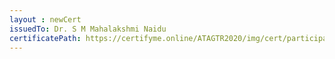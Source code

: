 ```yaml
--- 
layout : newCert 
issuedTo: Dr. S M Mahalakshmi Naidu 
certificatePath: https://certifyme.online/ATAGTR2020/img/cert/participant/Dr.SMMahalakshmiNaidu_ee3a0.png
--- 
```

